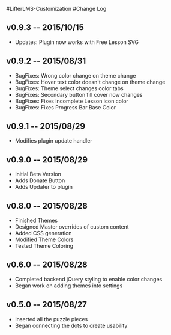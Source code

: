#LifterLMS-Customization
#Change Log
## v0.9.3 -- 2015/10/15
+ Updates: Plugin now works with Free Lesson SVG

## v0.9.2 -- 2015/08/31
+ BugFixes: Wrong color change on theme change
+ BugFixes: Hover text color doesn't change on theme change
+ BugFixes: Theme select changes color tabs
+ BugFixes: Secondary button fill cover now changes
+ BugFixes: Fixes Incomplete Lesson icon color
+ BugFixes: Fixes Progress Bar Base Color

## v0.9.1 -- 2015/08/29
+ Modifies plugin update handler

## v0.9.0 -- 2015/08/29
+ Initial Beta Version
+ Adds Donate Button
+ Adds Updater to plugin

## v0.8.0 -- 2015/08/28
+ Finished Themes
+ Designed Master overrides of custom content
+ Added CSS generation
+ Modified Theme Colors
+ Tested Theme Coloring

## v0.6.0 -- 2015/08/28
+ Completed backend jQuery styling to enable color changes
+ Began work on adding themes into settings

## v0.5.0 -- 2015/08/27
+ Inserted all the puzzle pieces
+ Began connecting the dots to create usability